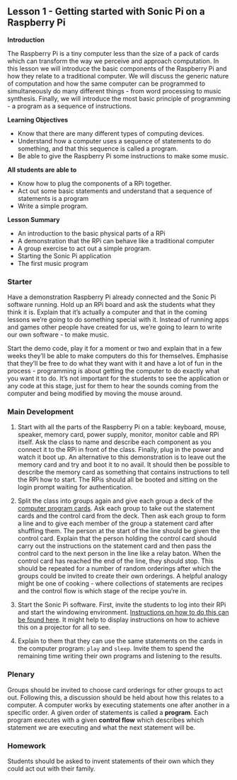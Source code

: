 ## Lesson 1 - Getting started with Sonic Pi on a Raspberry Pi

**Introduction**

The Raspberry Pi is a tiny computer less than the size of a pack of cards which can transform the way we perceive and approach computation. In this lesson we will introduce the basic components of the Raspberry Pi and how they relate to a traditional computer. We will discuss the generic nature of computation and how the same computer can be programmed to simultaneously do many different things - from word processing to music synthesis. Finally, we will introduce the most basic principle of programming - a program as a sequence of instructions.

**Learning Objectives**

- Know that there are many different types of computing devices.
- Understand how a computer uses a sequence of statements to do something, and that this sequence is called a program. 
- Be able to give the Raspberry Pi some instructions to make some music.

**All students are able to**

- Know how to plug the components of a RPi together.
- Act out some basic statements and understand that a sequence of statements is a program
- Write a simple program.

**Lesson Summary**

- An introduction to the basic physical parts of a RPi
- A demonstration that the RPi can behave like a traditional computer 
- A group exercise to act out a simple program.
- Starting the Sonic Pi application
- The first music program

### Starter

Have a demonstration Raspberry Pi already connected and the Sonic Pi software running. Hold up an RPi board and ask the students what they think it is. Explain that it’s actually a computer and that in the coming lessons we’re going to do something special with it. Instead of running apps and games other people have created for us, we’re going to learn to write our own software - to make music. 

Start the demo code, play it for a moment or two and explain that in a few weeks they’ll be able to make computers do this for themselves. Emphasise that they’ll be free to do what they want with it and have a lot of fun in the process - programming is about getting the computer to do exactly what you want it to do. It’s not important for the students to see the application or any code at this stage, just for them to hear the sounds coming from the computer and being modified by moving the mouse around.

### Main Development

1. Start with all the parts of the Raspberry Pi on a table: keyboard, mouse, speaker, memory card, power supply, monitor, monitor cable and RPi itself. Ask the class to name and describe each component as you connect it to the RPi in front of the class. Finally, plug in the power and watch it boot up. An alternative to this demonstration is to leave out the memory card and try and boot it to no avail. It should then be possible to describe the memory card as something that contains instructions to tell the RPi how to start. The RPis should all be booted and sitting on the login prompt waiting for authentication.

2. Split the class into groups again and give each group a deck of the [computer program cards](https://github.com/raspberrypilearning/sonic-pi-lessons/raw/master/Lesson-1/Lesson%201%20-%20computer%20program%20cards.pdf). Ask each group to take out the statement cards and the control card from the deck. Then ask each group to form a line and to give each member of the group a statement card after shuffling them. The person at the start of the line should be given the control card. Explain that the person holding the control card should carry out the instructions on the statement card and then pass the control card to the next person in the line like a relay baton. When the control card has reached the end of the line, they should stop. This should be repeated for a number of random orderings after which the groups could be invited to create their own orderings. A helpful analogy might be one of cooking - where collections of statements are recipes and the control flow is which stage of the recipe you’re in.

3. Start the Sonic Pi software. First, invite the students to log into their RPi and start the windowing environment. [Instructions on how to do this can be found here](https://github.com/raspberrypilearning/sonic-pi-lessons/raw/master/Lesson-1/Connecting-RPi.md). It might help to display instructions on how to achieve this on a projector for all to see.

4. Explain to them that they can use the same statements on the cards in the computer program: `play` and `sleep`. Invite them to spend the remaining time writing their own programs and listening to the results.

### Plenary

Groups should be invited to choose card orderings for other groups to act out. Following this, a discussion should be held about how this relates to a computer. A computer works by executing statements one after another in a specific order. A given order of statements is called a **program**. Each program executes with a given **control flow** which describes which statement we are executing and what the next statement will be.

### Homework

Students should be asked to invent statements of their own which they could act out with their family.

